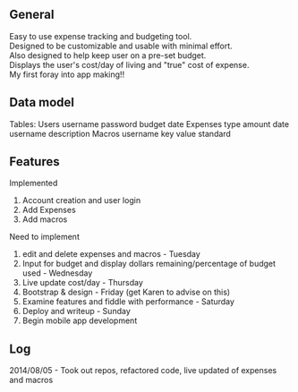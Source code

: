 General
-------
Easy to use expense tracking and budgeting tool.  
Designed to be customizable and usable with minimal effort.  
Also designed to help keep user on a pre-set budget.  
Displays the user's cost/day of living and "true" cost of expense.  
My first foray into app making!!

Data model
-----------
Tables:
Users
	username
	password
	budget
	date
Expenses
	type
	amount
	date
	username
	description
Macros
	username
	key
	value
	standard

Features
--------
Implemented 

1. Account creation and user login
2. Add Expenses 
3. Add macros 

Need to implement

1. edit and delete expenses and macros - Tuesday
2. Input for budget and display dollars remaining/percentage of budget used - Wednesday
3. Live update cost/day - Thursday
4. Bootstrap & design - Friday (get Karen to advise on this)
5. Examine features and fiddle with performance - Saturday
6. Deploy and writeup - Sunday
7. Begin mobile app development

Log
----
2014/08/05 - Took out repos, refactored code, live updated of expenses and macros

